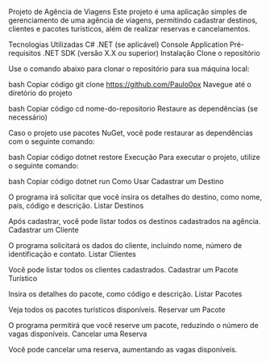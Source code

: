 Projeto de Agência de Viagens
Este projeto é uma aplicação simples de gerenciamento de uma agência de viagens, permitindo cadastrar destinos, clientes e pacotes turísticos, além de realizar reservas e cancelamentos.

Tecnologias Utilizadas
C#
.NET (se aplicável)
Console Application
Pré-requisitos
.NET SDK (versão X.X ou superior)
Instalação
Clone o repositório

Use o comando abaixo para clonar o repositório para sua máquina local:

bash
Copiar código
git clone https://github.com/Paulo0px
Navegue até o diretório do projeto

bash
Copiar código
cd nome-do-repositorio
Restaure as dependências (se necessário)

Caso o projeto use pacotes NuGet, você pode restaurar as dependências com o seguinte comando:

bash
Copiar código
dotnet restore
Execução
Para executar o projeto, utilize o seguinte comando:

bash
Copiar código
dotnet run
Como Usar
Cadastrar um Destino

O programa irá solicitar que você insira os detalhes do destino, como nome, país, código e descrição.
Listar Destinos

Após cadastrar, você pode listar todos os destinos cadastrados na agência.
Cadastrar um Cliente

O programa solicitará os dados do cliente, incluindo nome, número de identificação e contato.
Listar Clientes

Você pode listar todos os clientes cadastrados.
Cadastrar um Pacote Turístico

Insira os detalhes do pacote, como código e descrição.
Listar Pacotes

Veja todos os pacotes turísticos disponíveis.
Reservar um Pacote

O programa permitirá que você reserve um pacote, reduzindo o número de vagas disponíveis.
Cancelar uma Reserva

Você pode cancelar uma reserva, aumentando as vagas disponíveis.